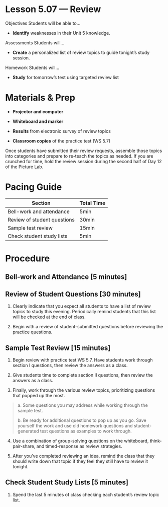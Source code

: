 Lesson 5.07 — Review
====================================================================================================

Objectives Students will be able to…

-   **Identify** weaknesses in their Unit 5 knowledge.

Assessments Students will...

-   **Create** a personalized list of review topics to guide tonight’s study session.

Homework Students will...

-   **Study** for tomorrow’s test using targeted review list

Materials & Prep
================

-   **Projector and computer**

-   **Whiteboard and marker**

-   **Results** from electronic survey of review topics

-   **Classroom copies** of the practice test (WS 5.7)

Once students have submitted their review requests, assemble those topics into categories and prepare to re-teach the topics as needed. If you are crunched for time, hold the review session during the second half of Day 12 of the Picture Lab.

Pacing Guide
============

| Section                     | Total Time |
|-----------------------------|------------|
| Bell-work and attendance    | 5min       |
| Review of student questions | 30min      |
| Sample test review          | 15min      |
| Check student study lists   | 5min       |

Procedure
=========

Bell-work and Attendance \[5 minutes\]
--------------------------------------

Review of Student Questions \[30 minutes\]
------------------------------------------

1. Clearly indicate that you expect all students to have a list of review topics to study this evening. Periodically remind students that this list will be checked at the end of class.

2. Begin with a review of student-submitted questions before reviewing the practice questions.

Sample Test Review \[15 minutes\]
---------------------------------

1. Begin review with practice test WS 5.7. Have students work through section I questions, then review the answers as a class.

2. Give students time to complete section II questions, then review the answers as a class.

3. Finally, work through the various review topics, prioritizing questions that popped up the most.

> a. Some questions you may address while working through the sample test.
>
> b. Be ready for additional questions to pop up as you go. Save yourself the work and use old homework questions and student-generated test questions as examples to work through.

4. Use a combination of group-solving questions on the whiteboard, think-pair-share, and timed-response as review strategies.

5. After you’ve completed reviewing an idea, remind the class that they should write down that topic if they feel they still have to review it tonight.

Check Student Study Lists \[5 minutes\]
---------------------------------------

1. Spend the last 5 minutes of class checking each student’s review topic list.
